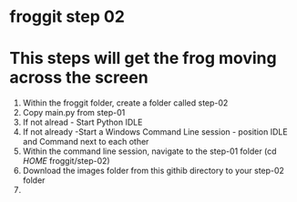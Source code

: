 # froggit step 02

# This steps will get the frog moving across the screen

1. Within the froggit folder, create a folder called step-02
2. Copy main.py from step-01
3. If not alread - Start Python IDLE
4. If not already -Start a Windows Command Line session - position IDLE and Command next to each other
5. Within the command line session, navigate to the step-01 folder (cd  _HOME_ froggit/step-02)
6. Download the images folder from this githib directory to your step-02 folder
7.  


